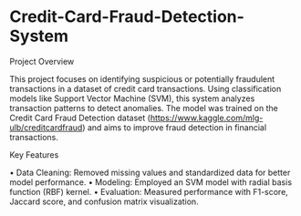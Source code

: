 # Credit-Card-Fraud-Detection-System

Project Overview

This project focuses on identifying suspicious or potentially fraudulent transactions in a dataset of credit card transactions. Using classification models like Support Vector Machine (SVM), this system analyzes transaction patterns to detect anomalies. The model was trained on the Credit Card Fraud Detection dataset (https://www.kaggle.com/mlg-ulb/creditcardfraud) and aims to improve fraud detection in financial transactions.

Key Features

 • Data Cleaning: Removed missing values and standardized data for better model performance.
 • Modeling: Employed an SVM model with radial basis function (RBF) kernel.
 • Evaluation: Measured performance with F1-score, Jaccard score, and confusion matrix visualization.
